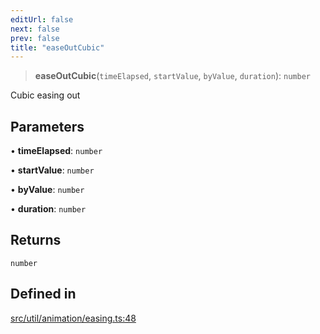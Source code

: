 ```yaml
---
editUrl: false
next: false
prev: false
title: "easeOutCubic"
---
```


> **easeOutCubic**(`timeElapsed`, `startValue`, `byValue`, `duration`): `number`

Cubic easing out

## Parameters

• **timeElapsed**: `number`

• **startValue**: `number`

• **byValue**: `number`

• **duration**: `number`

## Returns

`number`

## Defined in

[src/util/animation/easing.ts:48](https://github.com/fabricjs/fabric.js/blob/5c1240d8b4662e45868dd33f385f941de21c8e9c/src/util/animation/easing.ts#L48)
